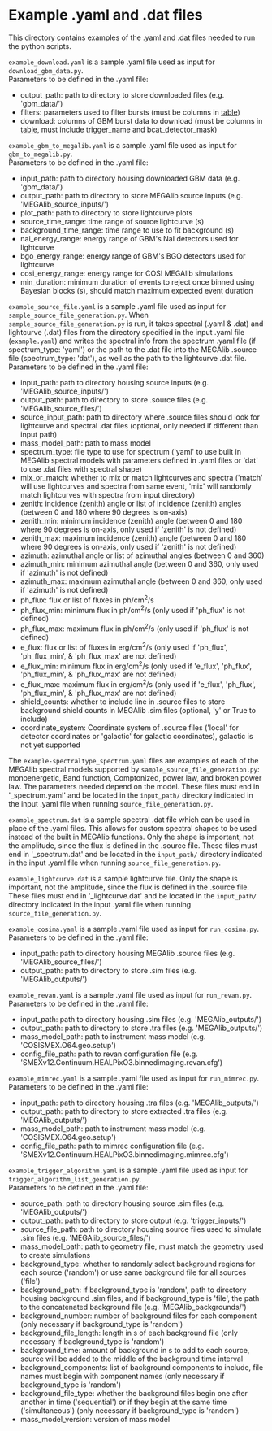 # Example .yaml and .dat files

This directory contains examples of the .yaml and .dat files needed to run the python scripts.

`example_download.yaml` is a sample .yaml file used as input for `download_gbm_data.py`.    
Parameters to be defined in the .yaml file:    
- output_path: path to directory to store downloaded files (e.g. 'gbm_data/')
- filters: parameters used to filter bursts (must be columns in [table](https://heasarc.gsfc.nasa.gov/db-perl/W3Browse/w3table.pl?tablehead=name%3Dfermigbrst&Action=More+Options))
- download: columns of GBM burst data to download (must be columns in [table](https://heasarc.gsfc.nasa.gov/db-perl/W3Browse/w3table.pl?tablehead=name%3Dfermigbrst&Action=More+Options), must include trigger_name and bcat_detector_mask)    

`example_gbm_to_megalib.yaml` is a sample .yaml file used as input for `gbm_to_megalib.py`.      
Parameters to be defined in the .yaml file:      
- input_path: path to directory housing downloaded GBM data (e.g. 'gbm_data/')      
- output_path: path to directory to store MEGAlib source inputs (e.g. 'MEGAlib_source_inputs/')       
- plot_path: path to directory to store lightcurve plots      
- source_time_range: time range of source lightcurve (s)     
- background_time_range: time range to use to fit background (s)     
- nai_energy_range: energy range of GBM's NaI detectors used for lightcurve     
- bgo_energy_range: energy range of GBM's BGO detectors used for lightcurve     
- cosi_energy_range: energy range for COSI MEGAlib simulations 
- min_duration: minimum duration of events to reject once binned using Bayesian blocks (s), should match maximum expected event duration      

`example_source_file.yaml` is a sample .yaml file used as input for `sample_source_file_generation.py`. When `sample_source_file_generation.py` is run, it takes spectral (.yaml & .dat) and lightcurve (.dat) files from the directory specified in the input .yaml file (`example.yaml`) and writes the spectral info from the spectrum .yaml file (if spectrum_type: 'yaml') or the path to the .dat file into the MEGAlib .source file (spectrum_type: 'dat'), as well as the path to the lightcurve .dat file.      
Parameters to be defined in the .yaml file:  
- input_path: path to directory housing source inputs (e.g. 'MEGAlib_source_inputs/')   
- output_path: path to directory to store .source files (e.g. 'MEGAlib_source_files/')  
- source_input_path: path to directory where .source files should look for lightcurve and spectral .dat files (optional, only needed if different than input path)      
- mass_model_path: path to mass model  
- spectrum_type: file type to use for spectrum ('yaml' to use built in MEGAlib spectral models with parameters defined in .yaml files or 'dat' to use .dat files with spectral shape)  
- mix_or_match: whether to mix or match lightcurves and spectra ('match' will use lightcurves and spectra from same event, 'mix' will randomly match lightcurves with spectra from input directory)  
- zenith: incidence (zenith) angle or list of incidence (zenith) angles (between 0 and 180 where 90 degrees is on-axis)    
- zenith_min: minimum incidence (zenith) angle (between 0 and 180 where 90 degrees is on-axis, only used if 'zenith' is not defined)     
- zenith_max: maximum incidence (zenith) angle (between 0 and 180 where 90 degrees is on-axis, only used if 'zenith' is not defined)     
- azimuth: azimuthal angle or list of azimuthal angles (between 0 and 360)    
- azimuth_min: minimum azimuthal angle (between 0 and 360, only used if 'azimuth' is not defined)     
- azimuth_max: maximum azimuthal angle (between 0 and 360, only used if 'azimuth' is not defined)     
- ph_flux: flux or list of fluxes in ph/cm<sup>2</sup>/s   
- ph_flux_min: minimum flux in ph/cm<sup>2</sup>/s (only used if 'ph_flux' is not defined)    
- ph_flux_max: maximum flux in ph/cm<sup>2</sup>/s (only used if 'ph_flux' is not defined)    
- e_flux: flux or list of fluxes in erg/cm<sup>2</sup>/s (only used if 'ph_flux', 'ph_flux_min', & 'ph_flux_max' are not defined)      
- e_flux_min: minimum flux in erg/cm<sup>2</sup>/s (only used if 'e_flux', 'ph_flux', 'ph_flux_min', & 'ph_flux_max' are not defined)    
- e_flux_max: maximum flux in erg/cm<sup>2</sup>/s (only used if 'e_flux', 'ph_flux', 'ph_flux_min', & 'ph_flux_max' are not defined)    
- shield_counts: whether to include line in .source files to store background shield counts in MEGAlib .sim files (optional, 'y' or True to include)   
- coordinate_system: Coordinate system of .source files ('local' for detector coordinates or 'galactic' for galactic coordinates), galactic is not yet supported   

The `example-spectraltype_spectrum.yaml` files are examples of each of the MEGAlib spectral models supported by `sample_source_file_generation.py`: monoenergetic, Band function, Comptonized, power law, and broken power law. The parameters needed depend on the model. These files must end in '_spectrum.yaml' and be located in the `input_path/` directory indicated in the input .yaml file when running `source_file_generation.py`.      

`example_spectrum.dat` is a sample spectral .dat file which can be used in place of the .yaml files. This allows for custom spectral shapes to be used instead of the built in MEGAlib functions. Only the shape is important, not the amplitude, since the flux is defined in the .source file. These files must end in '_spectrum.dat' and be located in the `input_path/` directory indicated in the input .yaml file when running `source_file_generation.py`.      

`example_lightcurve.dat` is a sample lightcurve file. Only the shape is important, not the amplitude, since the flux is defined in the .source file. These files must end in '_lightcurve.dat' and be located in the `input_path/` directory indicated in the input .yaml file when running `source_file_generation.py`.    

`example_cosima.yaml` is a sample .yaml file used as input for `run_cosima.py`.     
Parameters to be defined in the .yaml file:   
- input_path: path to directory housing MEGAlib .source files (e.g. 'MEGAlib_source_files/')      
- output_path: path to directory to store .sim files (e.g. 'MEGAlib_outputs/')     

`example_revan.yaml` is a sample .yaml file used as input for `run_revan.py`.     
Parameters to be defined in the .yaml file:   
- input_path: path to directory housing .sim files (e.g. 'MEGAlib_outputs/')      
- output_path: path to directory to store .tra files (e.g. 'MEGAlib_outputs/')    
- mass_model_path: path to instrument mass model (e.g. 'COSISMEX.O64.geo.setup')      
- config_file_path: path to revan configuration file (e.g. 'SMEXv12.Continuum.HEALPixO3.binnedimaging.revan.cfg')      

`example_mimrec.yaml` is a sample .yaml file used as input for `run_mimrec.py`.     
Parameters to be defined in the .yaml file:   
- input_path: path to directory housing .tra files (e.g. 'MEGAlib_outputs/')      
- output_path: path to directory to store extracted .tra files (e.g. 'MEGAlib_outputs/')    
- mass_model_path: path to instrument mass model (e.g. 'COSISMEX.O64.geo.setup')      
- config_file_path: path to mimrec configuration file (e.g. 'SMEXv12.Continuum.HEALPixO3.binnedimaging.mimrec.cfg')     

`example_trigger_algorithm.yaml` is a sample .yaml file used as input for `trigger_algorithm_list_generation.py`.    
Parameters to be defined in the .yaml file:    
- source_path: path to directory housing source .sim files (e.g. 'MEGAlib_outputs/')  
- output_path: path to directory to store output (e.g. 'trigger_inputs/')    
- source_file_path: path to directory housing source files used to simulate .sim files (e.g. 'MEGAlib_source_files/')
- mass_model_path: path to geometry file, must match the geometry used to create simulations    
- background_type: whether to randomly select background regions for each source ('random') or use same background file for all sources ('file')  
- background_path: if background_type is 'random', path to directory housing background .sim files, and if background_type is 'file', the path to the concatenated background file (e.g. 'MEGAlib_backgrounds/')    
- background_number: number of background files for each component (only necessary if background_type is 'random')    
- background_file_length: length in s of each background file (only necessary if background_type is 'random')    
- background_time: amount of background in s to add to each source, source will be added to the middle of the background time interval    
- background_components: list of background components to include, file names must begin with component names (only necessary if background_type is 'random')    
- background_file_type: whether the background files begin one after another in time ('sequential') or if they begin at the same time ('simultaneous') (only necessary if background_type is 'random')    
- mass_model_version: version of mass model   
